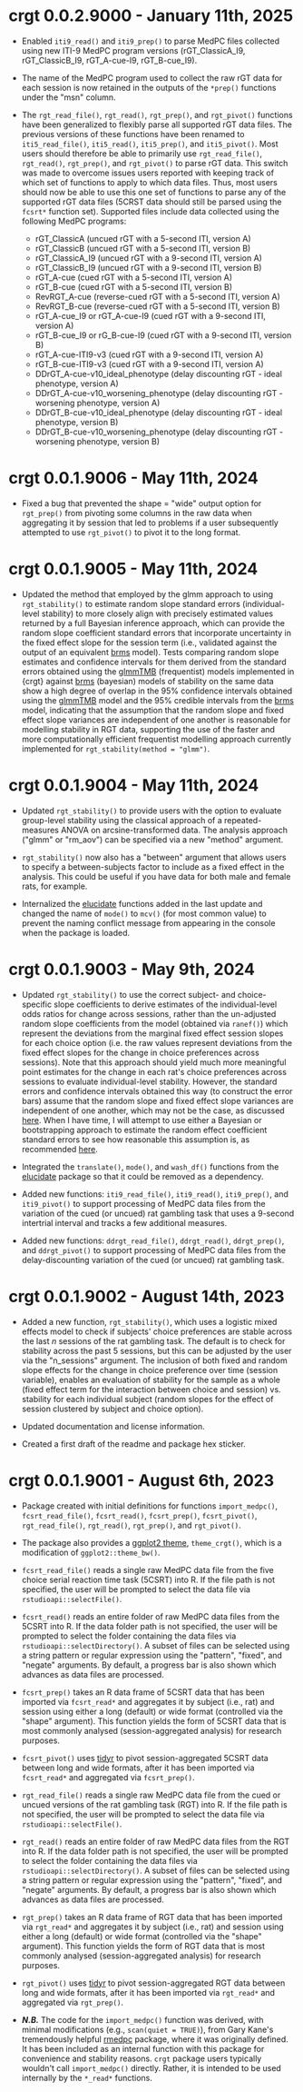 # crgt 0.0.2.9000 - January 11th, 2025

* Enabled `iti9_read()` and `iti9_prep()` to parse MedPC files collected using new ITI-9 MedPC program versions (rGT_ClassicA_I9, rGT_ClassicB_I9, rGT_A-cue-I9, rGT_B-cue_I9).

* The name of the MedPC program used to collect the raw rGT data for each session is now retained in the outputs of the `*prep()` functions under the "msn" column.

* The `rgt_read_file()`, `rgt_read()`, `rgt_prep()`, and `rgt_pivot()` functions have been generalized to flexibly parse all supported rGT data files. The previous versions of these functions have been renamed to `iti5_read_file()`, `iti5_read()`, `iti5_prep()`, and `iti5_pivot()`. Most users should therefore be able to primarily use `rgt_read_file()`, `rgt_read()`, `rgt_prep()`, and `rgt_pivot()` to parse rGT data. This switch was made to overcome issues users reported with keeping track of which set of functions to apply to which data files. Thus, most users should now be able to use this one set of functions to parse any of the supported rGT data files (5CRST data should still be parsed using the `fcsrt*` function set). Supported files include data collected using the following MedPC programs:
    * rGT_ClassicA (uncued rGT with a 5-second ITI, version A)
    * rGT_ClassicB (uncued rGT with a 5-second ITI, version B)
    * rGT_ClassicA_I9 (uncued rGT with a 9-second ITI, version A)
    * rGT_ClassicB_I9 (uncued rGT with a 9-second ITI, version B)
    * rGT_A-cue (cued rGT with a 5-second ITI, version A)
    * rGT_B-cue (cued rGT with a 5-second ITI, version B)
    * RevRGT_A-cue (reverse-cued rGT with a 5-second ITI, version A)
    * RevRGT_B-cue (reverse-cued rGT with a 5-second ITI, version B)
    * rGT_A-cue_I9 or rGT_A-cue-I9 (cued rGT with a 9-second ITI, version A)
    * rGT_B-cue_I9 or rG_B-cue-I9 (cued rGT with a 9-second ITI, version B)
    * rGT_A-cue-ITI9-v3 (cued rGT with a 9-second ITI, version A)
    * rGT_B-cue-ITI9-v3 (cued rGT with a 9-second ITI, version A)
    * DDrGT_A-cue-v10_ideal_phenotype (delay discounting rGT - ideal phenotype, version A)
    * DDrGT_A-cue-v10_worsening_phenotype (delay discounting rGT - worsening phenotype, version A)
    * DDrGT_B-cue-v10_ideal_phenotype (delay discounting rGT - ideal phenotype, version B)
    * DDrGT_B-cue-v10_worsening_phenotype (delay discounting rGT - worsening phenotype, version B)


# crgt 0.0.1.9006 - May 11th, 2024

* Fixed a bug that prevented the shape = "wide" output option for `rgt_prep()` from pivoting some columns in the raw data when aggregating it by session that led to problems if a user subsequently attempted to use `rgt_pivot()` to pivot it to the long format.

# crgt 0.0.1.9005 - May 11th, 2024

* Updated the method that employed by the glmm approach to using `rgt_stability()` to estimate random slope standard errors (individual-level stability) to more closely align with precisely estimated values returned by a full Bayesian inference approach, which can provide the random slope coefficient standard errors that incorporate uncertainty in the fixed effect slope for the session term (i.e., validated against the output of an equivalent [brms](https://paul-buerkner.github.io/brms/) model). Tests comparing random slope estimates and confidence intervals for them derived from the standard errors obtained using the [glmmTMB](https://github.com/glmmTMB/glmmTMB) (frequentist) models implemented in {crgt} against [brms](https://paul-buerkner.github.io/brms/) (bayesian) models of stability on the same data show a high degree of overlap in the 95% confidence intervals obtained using the [glmmTMB](https://github.com/glmmTMB/glmmTMB) model and the 95% credible intervals from the [brms](https://paul-buerkner.github.io/brms/) model, indicating that the assumption that the random slope and fixed effect slope variances are independent of one another is reasonable for modelling stability in RGT data, supporting the use of the faster and more computationally efficient frequentist modelling approach currently implemented for `rgt_stability(method = "glmm")`.

# crgt 0.0.1.9004 - May 11th, 2024

* Updated `rgt_stability()` to provide users with the option to evaluate group-level stability using the classical approach of a repeated-measures ANOVA on arcsine-transformed data. The analysis approach ("glmm" or "rm_aov") can be specified via a new "method" argument. 

* `rgt_stability()` now also has a "between" argument that allows users to specify a between-subjects factor to include as a fixed effect in the analysis. This could be useful if you have data for both male and female rats, for example.

* Internalized the [elucidate](https://bcgov.github.io/elucidate/) functions added in the last update and changed the name of `mode()` to `mcv()` (for most common value) to prevent the naming conflict message from appearing in the console when the package is loaded.

# crgt 0.0.1.9003 - May 9th, 2024

* Updated `rgt_stability()` to use the correct subject- and choice-specific slope coefficients to derive estimates of the individual-level odds ratios for change across sessions, rather than the un-adjusted random slope coefficients from the model (obtained via `ranef()`) which represent the deviations from the marginal fixed effect session slopes for each choice option (i.e. the raw values represent deviations from the fixed effect slopes for the change in choice preferences across sessions). Note that this approach should yield much more meaningful point estimates for the change in each rat's choice preferences across sessions to evaluate individual-level stability. However, the standard errors and confidence intervals obtained this way (to construct the error bars) assume that the random slope and fixed effect slope variances are independent of one another, which may not be the case, as discussed [here](https://bbolker.github.io/mixedmodels-misc/glmmFAQ.html#confidence-intervals-on-conditional-meansblupsrandom-effects:~:text=Getting%20the%20uncertainty%20of,intercept%20for%20each%20group). When I have time, I will attempt to use either a Bayesian or bootstrapping approach to estimate the random effect coefficient standard errors to see how reasonable this assumption is, as recommended [here]( https://stackoverflow.com/questions/26198958/extracting-coefficients-and-their-standard-error-for-each-unit-in-an-lme-model-f#:~:text=Two%20alternatives%20would,the%20bootstrap%20distributions).

* Integrated the `translate()`, `mode()`, and `wash_df()` functions from the [elucidate](https://bcgov.github.io/elucidate/) package so that it could be removed as a dependency.

* Added new functions: `iti9_read_file()`, `iti9_read()`, `iti9_prep()`, and `iti9_pivot()` to support processing of MedPC data files from the variation of the cued (or uncued) rat gambling task that uses a 9-second intertrial interval and tracks a few additional measures.

* Added new functions: `ddrgt_read_file()`, `ddrgt_read()`, `ddrgt_prep()`, and `ddrgt_pivot()` to support processing of MedPC data files from the delay-discounting variation of the cued (or uncued) rat gambling task.


# crgt 0.0.1.9002 - August 14th, 2023

* Added a new function, `rgt_stability()`, which uses a logistic mixed effects model to check if subjects' choice preferences are stable across the last *n* sessions of the rat gambling task. The default is to check for stability across the past 5 sessions, but this can be adjusted by the user via the "n_sessions" argument. The inclusion of both fixed and random slope effects for the change in choice preference over time (session variable), enables an evaluation of stability for the sample as a whole (fixed effect term for the interaction between choice and session) vs. stability for each individual subject (random slopes for the effect of session clustered by subject and choice option). 

* Updated documentation and license information.

* Created a first draft of the readme and package hex sticker.

# crgt 0.0.1.9001 - August 6th, 2023

*	Package created with initial definitions for functions `import_medpc()`, `fcsrt_read_file()`, `fcsrt_read()`, `fcsrt_prep()`, `fcsrt_pivot()`, `rgt_read_file()`, `rgt_read()`, `rgt_prep()`, and `rgt_pivot()`.

* The package also provides a [ggplot2 theme](https://ggplot2.tidyverse.org/reference/index.html#themes), `theme_crgt()`, which is a modification of `ggplot2::theme_bw()`.

* `fcsrt_read_file()` reads a single raw MedPC data file from the five choice serial reaction time task (5CSRT) into R. If the file path is not specified, the user will be prompted to select the data file via `rstudioapi::selectFile()`.

* `fcsrt_read()` reads an entire folder of raw MedPC data files from the 5CSRT into R. If the data folder path is not specified, the user will be prompted to select the folder containing the data files via `rstudioapi::selectDirectory()`. A subset of files can be selected using a string pattern or regular expression using the "pattern", "fixed", and "negate" arguments. By default, a progress bar is also shown which advances as data files are processed.

* `fcsrt_prep()` takes an R data frame of 5CSRT data that has been imported via `fcsrt_read*` and aggregates it by subject (i.e., rat) and session using either a long (default) or wide format (controlled via the "shape" argument). This function yields the form of 5CSRT data that is most commonly analysed (session-aggregated analysis) for research purposes.

* `fcsrt_pivot()` uses [tidyr](https://tidyr.tidyverse.org/articles/pivot.html) to pivot session-aggregated 5CSRT data between long and wide formats, after it has been imported via `fcsrt_read*` and aggregated via `fcsrt_prep()`.

* `rgt_read_file()` reads a single raw MedPC data file from the cued or uncued versions of the rat gambling task (RGT) into R. If the file path is not specified, the user will be prompted to select the data file via `rstudioapi::selectFile()`.

* `rgt_read()` reads an entire folder of raw MedPC data files from the RGT into R. If the data folder path is not specified, the user will be prompted to select the folder containing the data files via `rstudioapi::selectDirectory()`. A subset of files can be selected using a string pattern or regular expression using the "pattern", "fixed", and "negate" arguments. By default, a progress bar is also shown which advances as data files are processed.

* `rgt_prep()` takes an R data frame of RGT data that has been imported via `rgt_read*` and aggregates it by subject (i.e., rat) and session using either a long (default) or wide format (controlled via the "shape" argument). This function yields the form of RGT data that is most commonly analysed (session-aggregated analysis) for research purposes.

* `rgt_pivot()` uses [tidyr](https://tidyr.tidyverse.org/articles/pivot.html) to pivot session-aggregated RGT data between long and wide formats, after it has been imported via `rgt_read*` and aggregated via `rgt_prep()`.

* ***N.B.*** The code for the `import_medpc()` function was derived, with minimal modifications (e.g., `scan(quiet = TRUE)`), from Gary Kane's tremendously helpful [rmedpc](https://github.com/gkane26/rmedpc) package, where it was originally defined. It has been included as an internal function with this package for convenience and stability reasons. `crgt` package users typically wouldn't call `import_medpc()` directly. Rather, it is intended to be used internally by the `*_read*` functions.
